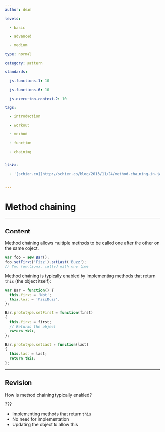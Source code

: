 ```yaml
---
author: dean

levels:

  - basic

  - advanced

  - medium

type: normal

category: pattern

standards:

  js.functions.1: 10

  js.functions.6: 10

  js.execution-context.2: 10

tags:

  - introduction

  - workout

  - method

  - function

  - chaining


links:

  - '[schier.co](http://schier.co/blog/2013/11/14/method-chaining-in-javascript.html){website}'


---
```


# Method chaining

---
## Content

Method chaining allows multiple methods to be called one after the other on the same object.

```javascript
var foo = new Bar();
foo.setFirst('Fizz').setLast('Buzz');
// Two functions, called with one line
```

Method chaining is typically enabled by implementing methods that return `this` (the object itself):

```javascript
var Bar = function() {
  this.first = 'Not';
  this.last = 'FizzBuzz';
};

Bar.prototype.setFirst = function(first)
{
  this.first = first;
  // Returns the object
  return this;
};

Bar.prototype.setLast = function(last)
{
  this.last = last;
  return this;
};
```

---
## Revision

How is method chaining typically enabled?

???


* Implementing methods that return `this`
* No need for implementation
* Updating the object to allow this

